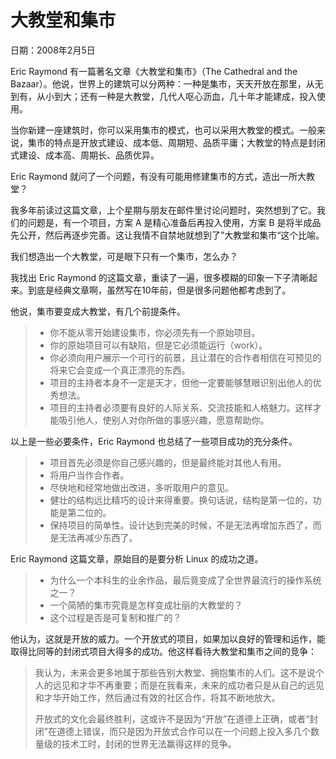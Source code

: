# 大教堂和集市

日期：2008年2月5日

Eric Raymond 有一篇著名文章《大教堂和集市》（The Cathedral and the Bazaar）。他说，世界上的建筑可以分两种：一种是集市，天天开放在那里，从无到有，从小到大；还有一种是大教堂，几代人呕心沥血，几十年才能建成，投入使用。

当你新建一座建筑时，你可以采用集市的模式，也可以采用大教堂的模式。一般来说，集市的特点是开放式建设、成本低、周期短、品质平庸；大教堂的特点是封闭式建设、成本高、周期长、品质优异。

Eric Raymond 就问了一个问题，有没有可能用修建集市的方式，造出一所大教堂？

我多年前读过这篇文章，上个星期与朋友在邮件里讨论问题时，突然想到了它。我们的问题是，有一个项目，方案 A 是精心准备后再投入使用，方案 B 是将半成品先公开，然后再逐步完善。这让我情不自禁地就想到了”大教堂和集市“这个比喻。

我们想造出一个大教堂，可是眼下只有一个集市，怎么办？

我找出 Eric Raymond 的这篇文章，重读了一遍，很多模糊的印象一下子清晰起来。到底是经典文章啊，虽然写在10年前，但是很多问题他都考虑到了。

他说，集市要变成大教堂，有几个前提条件。

> - 你不能从零开始建设集市，你必须先有一个原始项目。
> - 你的原始项目可以有缺陷，但是它必须能运行（work）。
> - 你必须向用户展示一个可行的前景，且让潜在的合作者相信在可预见的将来它会变成一个真正漂亮的东西。
> - 项目的主持者本身不一定是天才，但他一定要能够慧眼识别出他人的优秀想法。
> - 项目的主持者必须要有良好的人际关系、交流技能和人格魅力。这样才能吸引他人，使别人对你所做的事感兴趣，愿意帮助你。

以上是一些必要条件，Eric Raymond 也总结了一些项目成功的充分条件。

> - 项目首先必须是你自己感兴趣的，但是最终能对其他人有用。
> - 将用户当作合作者。
> - 尽快地和经常地做出改进，多听取用户的意见。
> - 健壮的结构远比精巧的设计来得重要。换句话说，结构是第一位的，功能是第二位的。
> - 保持项目的简单性。设计达到完美的时候，不是无法再增加东西了，而是无法再减少东西了。

Eric Raymond 这篇文章，原始目的是要分析 Linux 的成功之道。

> - 为什么一个本科生的业余作品，最后竟变成了全世界最流行的操作系统之一？
> - 一个简陋的集市究竟是怎样变成壮丽的大教堂的？
> - 这个过程是否是可复制和推广的？

他认为，这就是开放的威力。一个开放式的项目，如果加以良好的管理和运作，能取得比同等的封闭式项目大得多的成功。他这样看待大教堂和集市之间的竞争：

> 我认为，未来会更多地属于那些告别大教堂、拥抱集市的人们。这不是说个人的远见和才华不再重要；而是在我看来，未来的成功者只是从自己的远见和才华开始工作，然后通过有效的社区合作，将其不断地放大。
>
> 开放式的文化会最终胜利，这或许不是因为“开放”在道德上正确，或者“封闭”在道德上错误，而只是因为开放式合作可以在一个问题上投入多几个数量级的技术工时，封闭的世界无法赢得这样的竞争。


